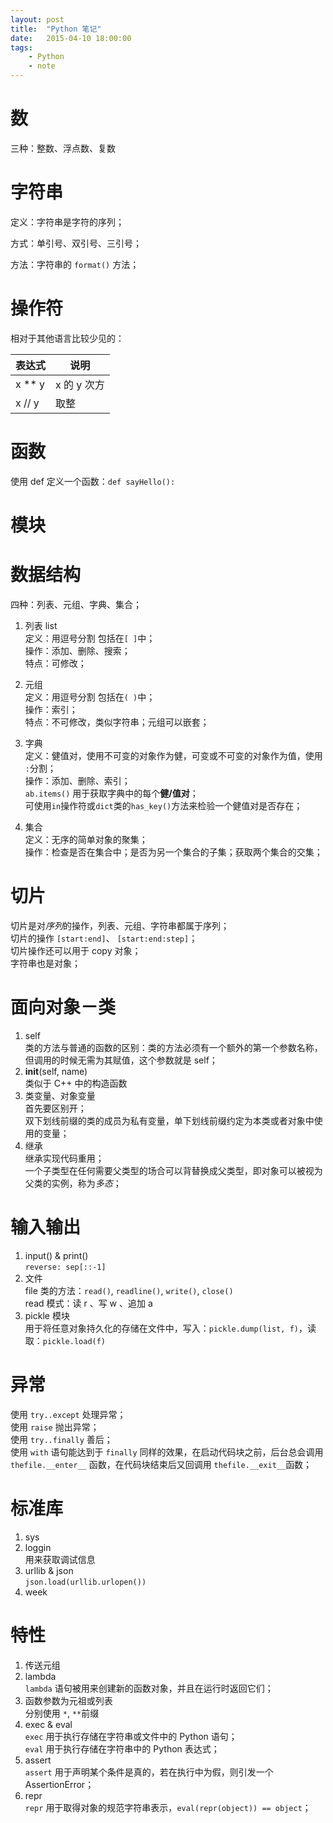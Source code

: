 ```yaml
---
layout: post
title:  "Python 笔记"
date:   2015-04-10 18:00:00
tags:
    - Python
    - note
---
```

# 数
三种：整数、浮点数、复数

# 字符串
定义：字符串是字符的序列；

方式：单引号、双引号、三引号；

方法：字符串的 `format()` 方法；

# 操作符
相对于其他语言比较少见的：

|表达式|说明|
---|---
x ** y|x 的 y 次方
x // y|取整

# 函数
使用 def 定义一个函数：`def sayHello():`

# 模块


# 数据结构
四种：列表、元组、字典、集合；

1. 列表 list<br />
	定义：用逗号分割 包括在`[ ]`中；<br />
	操作：添加、删除、搜索；<br />
	特点：可修改；<br />

2. 元组<br />
	定义：用逗号分割 包括在`( )`中；<br />
	操作：索引；<br />
	特点：不可修改，类似字符串；元组可以嵌套；<br />

3. 字典<br />
	定义：健值对，使用不可变的对象作为健，可变或不可变的对象作为值，使用 `:`分割；<br />
	操作：添加、删除、索引；<br />
		`ab.items()` 用于获取字典中的每个**健/值对**；<br />
		可使用`in`操作符或`dict`类的`has_key()`方法来检验一个健值对是否存在；<br />

4. 集合<br />
	定义：无序的简单对象的聚集；<br />
	操作：检查是否在集合中；是否为另一个集合的子集；获取两个集合的交集；

# 切片
切片是对*序列*的操作，列表、元组、字符串都属于序列；<br />
切片的操作 `[start:end]`、 `[start:end:step]`；<br />
切片操作还可以用于 copy 对象；<br />
字符串也是对象；

# 面向对象－类
1. self<br />
	类的方法与普通的函数的区别：类的方法必须有一个额外的第一个参数名称，但调用的时候无需为其赋值，这个参数就是 self；
2. __init__(self, name)<br />
	类似于 C++ 中的构造函数
3. 类变量、对象变量<br />
	首先要区别开；<br />
	双下划线前缀的类的成员为私有变量，单下划线前缀约定为本类或者对象中使用的变量；
4. 继承<br />
	继承实现代码重用；<br />
	一个子类型在任何需要父类型的场合可以背替换成父类型，即对象可以被视为父类的实例，称为*多态*；

# 输入输出
1. input() & print()<br />
	`reverse: sep[::-1]`
2. 文件<br />
	file 类的方法：`read()`, `readline()`, `write()`, `close()`<br />
		read 模式：读 r 、写 w 、追加 a
3. pickle 模块<br />
	用于将任意对象持久化的存储在文件中，写入：`pickle.dump(list, f)`，读取：`pickle.load(f)`

# 异常
使用 `try..except` 处理异常；<br />
使用 `raise` 抛出异常；<br />
使用 `try..finally` 善后；<br />
使用 `with` 语句能达到于 `finally` 同样的效果，在启动代码块之前，后台总会调用 `thefile.__enter__` 函数，在代码块结束后又回调用 `thefile.__exit__`函数；<br />

# 标准库
1. sys
2. loggin<br />
	用来获取调试信息
3. urllib & json <br />
	`json.load(urllib.urlopen())`
4. week

# 特性
1. 传送元组
2. lambda<br />
	`lambda` 语句被用来创建新的函数对象，并且在运行时返回它们；
3. 函数参数为元祖或列表<br />
	分别使用 `*`, `**`前缀
4. exec & eval<br />
	`exec` 用于执行存储在字符串或文件中的 Python 语句；<br />
	`eval` 用于执行存储在字符串中的 Python 表达式；
5. assert<br />
	`assert` 用于声明某个条件是真的，若在执行中为假，则引发一个 AssertionError；
6. repr<br />
	`repr` 用于取得对象的规范字符串表示，`eval(repr(object)) == object`；
